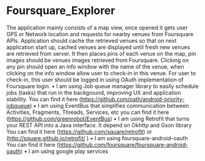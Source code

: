 Foursquare_Explorer
===================

The application mainly consists of a map view, once opened it gets user GPS or Network location and requests for nearby venues from Foursquare APIs. Application should cache the retrieved venues so that on next application start up, cached venues are displayed until fresh new venues are retrieved from server. It then places pins of each venue on the map, pin images should be venues images retrieved from Foursquare. Clicking on any pin should open an info window with the name of the venue, when clicking on the info window allow user to check-in in this venue.  For user to check-in, this user should be logged in using  OAuth implementation of Foursquare login.  •	I am using Job queue manager library to easily schedule jobs (tasks) that run in the background, improving UX and application stability. You can find it here (https://github.com/path/android-priority-jobqueue)  •	I am using EventBus that simplifies communication between Activities, Fragments, Threads, Services, etc you can find it here (https://github.com/greenrobot/EventBus)  •	I am using Retrofit that turns your REST API into a Java interface. It depend on Okhttp and Gson library  You can find it here (https://github.com/square/retrofit) or (http://square.github.io/retrofit/ ) •	I am using foursquare-android-oauth You can find it here (https://github.com/foursquare/foursquare-android-oauth)  •	I am  using google play services
